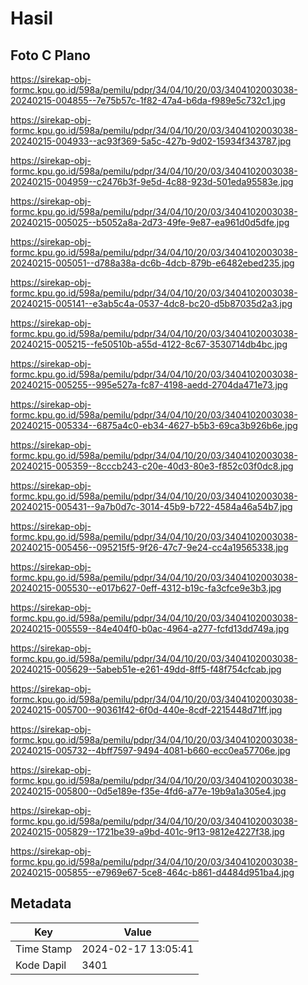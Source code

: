 # Hasil

## Foto C Plano

https://sirekap-obj-formc.kpu.go.id/598a/pemilu/pdpr/34/04/10/20/03/3404102003038-20240215-004855--7e75b57c-1f82-47a4-b6da-f989e5c732c1.jpg

https://sirekap-obj-formc.kpu.go.id/598a/pemilu/pdpr/34/04/10/20/03/3404102003038-20240215-004933--ac93f369-5a5c-427b-9d02-15934f343787.jpg

https://sirekap-obj-formc.kpu.go.id/598a/pemilu/pdpr/34/04/10/20/03/3404102003038-20240215-004959--c2476b3f-9e5d-4c88-923d-501eda95583e.jpg

https://sirekap-obj-formc.kpu.go.id/598a/pemilu/pdpr/34/04/10/20/03/3404102003038-20240215-005025--b5052a8a-2d73-49fe-9e87-ea961d0d5dfe.jpg

https://sirekap-obj-formc.kpu.go.id/598a/pemilu/pdpr/34/04/10/20/03/3404102003038-20240215-005051--d788a38a-dc6b-4dcb-879b-e6482ebed235.jpg

https://sirekap-obj-formc.kpu.go.id/598a/pemilu/pdpr/34/04/10/20/03/3404102003038-20240215-005141--e3ab5c4a-0537-4dc8-bc20-d5b87035d2a3.jpg

https://sirekap-obj-formc.kpu.go.id/598a/pemilu/pdpr/34/04/10/20/03/3404102003038-20240215-005215--fe50510b-a55d-4122-8c67-3530714db4bc.jpg

https://sirekap-obj-formc.kpu.go.id/598a/pemilu/pdpr/34/04/10/20/03/3404102003038-20240215-005255--995e527a-fc87-4198-aedd-2704da471e73.jpg

https://sirekap-obj-formc.kpu.go.id/598a/pemilu/pdpr/34/04/10/20/03/3404102003038-20240215-005334--6875a4c0-eb34-4627-b5b3-69ca3b926b6e.jpg

https://sirekap-obj-formc.kpu.go.id/598a/pemilu/pdpr/34/04/10/20/03/3404102003038-20240215-005359--8cccb243-c20e-40d3-80e3-f852c03f0dc8.jpg

https://sirekap-obj-formc.kpu.go.id/598a/pemilu/pdpr/34/04/10/20/03/3404102003038-20240215-005431--9a7b0d7c-3014-45b9-b722-4584a46a54b7.jpg

https://sirekap-obj-formc.kpu.go.id/598a/pemilu/pdpr/34/04/10/20/03/3404102003038-20240215-005456--095215f5-9f26-47c7-9e24-cc4a19565338.jpg

https://sirekap-obj-formc.kpu.go.id/598a/pemilu/pdpr/34/04/10/20/03/3404102003038-20240215-005530--e017b627-0eff-4312-b19c-fa3cfce9e3b3.jpg

https://sirekap-obj-formc.kpu.go.id/598a/pemilu/pdpr/34/04/10/20/03/3404102003038-20240215-005559--84e404f0-b0ac-4964-a277-fcfd13dd749a.jpg

https://sirekap-obj-formc.kpu.go.id/598a/pemilu/pdpr/34/04/10/20/03/3404102003038-20240215-005629--5abeb51e-e261-49dd-8ff5-f48f754cfcab.jpg

https://sirekap-obj-formc.kpu.go.id/598a/pemilu/pdpr/34/04/10/20/03/3404102003038-20240215-005700--90361f42-6f0d-440e-8cdf-2215448d71ff.jpg

https://sirekap-obj-formc.kpu.go.id/598a/pemilu/pdpr/34/04/10/20/03/3404102003038-20240215-005732--4bff7597-9494-4081-b660-ecc0ea57706e.jpg

https://sirekap-obj-formc.kpu.go.id/598a/pemilu/pdpr/34/04/10/20/03/3404102003038-20240215-005800--0d5e189e-f35e-4fd6-a77e-19b9a1a305e4.jpg

https://sirekap-obj-formc.kpu.go.id/598a/pemilu/pdpr/34/04/10/20/03/3404102003038-20240215-005829--1721be39-a9bd-401c-9f13-9812e4227f38.jpg

https://sirekap-obj-formc.kpu.go.id/598a/pemilu/pdpr/34/04/10/20/03/3404102003038-20240215-005855--e7969e67-5ce8-464c-b861-d4484d951ba4.jpg


## Metadata

| Key        | Value               |
| ---------- | ------------------- |
| Time Stamp | 2024-02-17 13:05:41 |
| Kode Dapil | 3401                |



